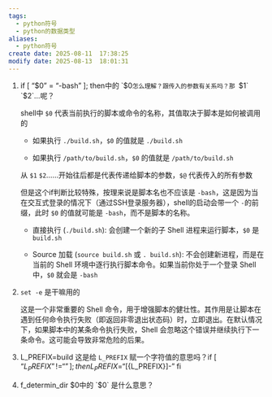 ```yaml
---
tags:
  - python符号
  - python的数据类型
aliases:
  - python符号
create date: 2025-08-11  17:38:25
modify date: 2025-08-13  18:01:31
---
```

1. if [ “$0” = “-bash” ]; then中的 `$0`怎么理解？跟传入的参数有关系吗？那 `$1` `$2`…呢？
    
    shell中 `$0` 代表当前执行的脚本或命令的名称，其值取决于脚本是如何被调用的
    
    - 如果执行 `./build.sh`，`$0` 的值就是 `./build.sh`
        
    - 如果执行 `/path/to/build.sh`，`$0` 的值就是 `/path/to/build.sh`
        
    
    从 `$1` `$2`……开始往后都是代表传递给脚本的参数，`$@` 代表传入的所有参数
    
    但是这个if判断比较特殊，按理来说是脚本名也不应该是 `-bash`，这是因为当在交互式登录的情况下（通过SSH登录服务器），shell的启动会带一个 `-`的前缀，此时 `$0` 的值就可能是 `-bash`，而不是脚本的名称。
    
    - 直接执行 (`./build.sh`): 会创建一个新的子 Shell 进程来运行脚本，`$0` 是 `build.sh`
        
    - Source 加载 (`source build.sh` 或 `. build.sh`): 不会创建新进程，而是在当前的 Shell 环境中逐行执行脚本命令。如果当前你处于一个登录 Shell 中，`$0` 就会是 `-bash`
        
2. `set -e` 是干嘛用的
    
    这是一个非常重要的 Shell 命令，用于增强脚本的健壮性。其作用是让脚本在遇到任何命令执行失败（即返回非零退出状态码）时，立即退出。在默认情况下，如果脚本中的某条命令执行失败，Shell 会忽略这个错误并继续执行下一条命令。这可能会导致非常危险的后果。
    
3. L_PREFIX=build 这是给 `L_PREFIX` 赋一个字符值的意思吗？if [ “${L_PREFIX}” != “” ];then L_PREFIX=“[${L_PREFIX}]-” fi
    
4. f_determin_dir $0中的 `$0` 是什么意思？